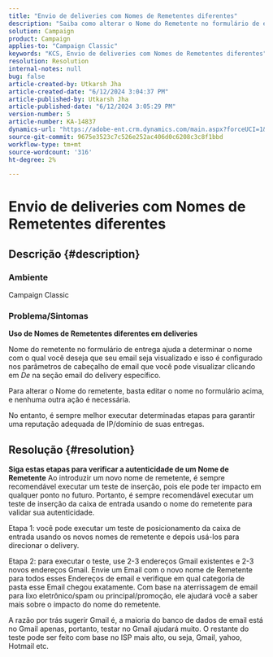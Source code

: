 ```yaml
---
title: "Envio de deliveries com Nomes de Remetentes diferentes"
description: "Saiba como alterar o Nome do Remetente no formulário de entrega."
solution: Campaign
product: Campaign
applies-to: "Campaign Classic"
keywords: "KCS, Envio de deliveries com Nomes de Remetentes diferentes"
resolution: Resolution
internal-notes: null
bug: false
article-created-by: Utkarsh Jha
article-created-date: "6/12/2024 3:04:37 PM"
article-published-by: Utkarsh Jha
article-published-date: "6/12/2024 3:05:29 PM"
version-number: 5
article-number: KA-14837
dynamics-url: "https://adobe-ent.crm.dynamics.com/main.aspx?forceUCI=1&pagetype=entityrecord&etn=knowledgearticle&id=5b729512-cd28-ef11-840a-00224808decd"
source-git-commit: 9675e3523c7c526e252ac406d0c6208c3c8f1bbd
workflow-type: tm+mt
source-wordcount: '316'
ht-degree: 2%

---
```


# Envio de deliveries com Nomes de Remetentes diferentes

## Descrição {#description}


### <b>Ambiente</b><b> </b>

Campaign Classic



### <b>Problema/Sintomas</b>

<b>Uso de Nomes de Remetentes diferentes em deliveries</b>

Nome do remetente no formulário de entrega ajuda a determinar o nome com o qual você deseja que seu email seja visualizado e isso é configurado nos parâmetros de cabeçalho de email que você pode visualizar clicando em *De* na seção email do delivery específico.

Para alterar o Nome do remetente, basta editar o nome no formulário acima, e nenhuma outra ação é necessária.

No entanto, é sempre melhor executar determinadas etapas para garantir uma reputação adequada de IP/domínio de suas entregas.






## Resolução {#resolution}

<b>Siga estas etapas para verificar a autenticidade de um Nome de Remetente</b>
Ao introduzir um novo nome de remetente, é sempre recomendável executar um teste de inserção, pois ele pode ter impacto em qualquer ponto no futuro. Portanto, é sempre recomendável executar um teste de inserção da caixa de entrada usando o nome do remetente para validar sua autenticidade.

Etapa 1: você pode executar um teste de posicionamento da caixa de entrada usando os novos nomes de remetente e depois usá-los para direcionar o delivery.

Etapa 2: para executar o teste, use 2-3 endereços Gmail existentes e 2-3 novos endereços Gmail. Envie um Email com o novo nome de Remetente para todos esses Endereços de email e verifique em qual categoria de pasta esse Email chegou exatamente. Com base na aterrissagem de email para lixo eletrônico/spam ou principal/promoção, ele ajudará você a saber mais sobre o impacto do nome do remetente.

A razão por trás sugerir Gmail é, a maioria do banco de dados de email está no Gmail apenas, portanto, testar no Gmail ajudará muito. O restante do teste pode ser feito com base no ISP mais alto, ou seja, Gmail, yahoo, Hotmail etc.
